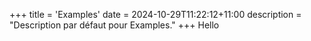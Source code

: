 +++
title = 'Examples'
date = 2024-10-29T11:22:12+11:00
description = "Description par défaut pour Examples."
+++
Hello